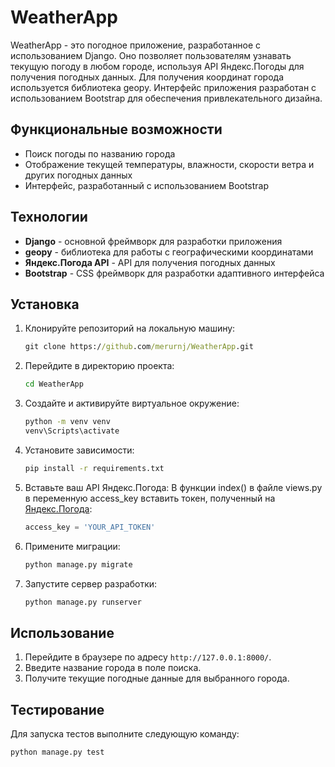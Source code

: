 # WeatherApp

WeatherApp - это погодное приложение, разработанное с использованием Django. Оно позволяет пользователям узнавать текущую погоду в любом городе, используя API Яндекс.Погоды для получения погодных данных. Для получения координат города используется библиотека geopy. Интерфейс приложения разработан с использованием Bootstrap для обеспечения привлекательного дизайна.

## Функциональные возможности

- Поиск погоды по названию города
- Отображение текущей температуры, влажности, скорости ветра и других погодных данных
- Интерфейс, разработанный с использованием Bootstrap

## Технологии

- **Django** - основной фреймворк для разработки приложения
- **geopy** - библиотека для работы с географическими координатами
- **Яндекс.Погода API** - API для получения погодных данных
- **Bootstrap** - CSS фреймворк для разработки адаптивного интерфейса

## Установка

1. Клонируйте репозиторий на локальную машину:
    ```cmd
    git clone https://github.com/merurnj/WeatherApp.git
    ```
2. Перейдите в директорию проекта:
    ```cmd
    cd WeatherApp
    ```
3. Создайте и активируйте виртуальное окружение:
    ```cmd
    python -m venv venv
    venv\Scripts\activate
    ```
4. Установите зависимости:
    ```cmd
    pip install -r requirements.txt
    ```
5. Вставьте ваш API Яндекс.Погода:
    В функции index() в файле views.py в переменную access_key вставить токен, полученный на [Яндекс.Погода](https://yandex.ru/dev/weather/):
    ```python
    access_key = 'YOUR_API_TOKEN'
    ```
6. Примените миграции:
    ```cmd
    python manage.py migrate
    ```
7. Запустите сервер разработки:
    ```cmd
    python manage.py runserver
    ```

## Использование

1. Перейдите в браузере по адресу `http://127.0.0.1:8000/`.
2. Введите название города в поле поиска.
3. Получите текущие погодные данные для выбранного города.

## Тестирование

Для запуска тестов выполните следующую команду:
```cmd
python manage.py test
